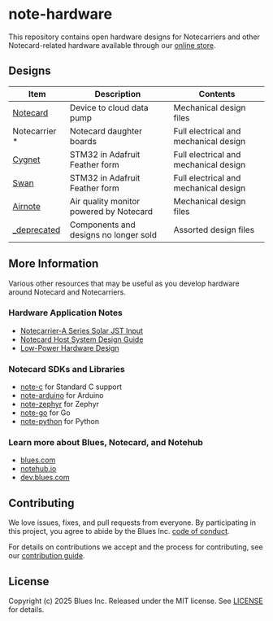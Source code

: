 # note-hardware

This repository contains open hardware designs for Notecarriers and other Notecard-related hardware available through our [online store](https://shop.blues.com).

## Designs

|Item|Description|Contents|
|---|---|---|
|[Notecard](Notecard)|Device to cloud data pump|Mechanical design files|
|Notecarrier *|Notecard daughter boards | Full electrical and mechanical design|
|[Cygnet](Cygnet)| STM32 in Adafruit Feather form| Full electrical and mechanical design|
|[Swan](Swan)| STM32 in Adafruit Feather form| Full electrical and mechanical design|
|[Airnote](Airnote)|Air quality monitor powered by Notecard|Mechanical design files|
|[_deprecated](_deprecated)|Components and designs no longer sold| Assorted design files

## More Information

Various other resources that may be useful as you develop hardware around Notecard and Notecarriers.

### Hardware Application Notes

* [Notecarrier-A Series Solar JST Input](https://dev.blues.io/datasheets/application-notes/notecarrier-a-series-solar-jst-input/)
* [Notecard Host System Design Guide](https://dev.blues.io/datasheets/application-notes/notecard-host-system-design-guide/)
* [Low-Power Hardware Design](https://dev.blues.io/datasheets/application-notes/low-power-hardware-design/)

### Notecard SDKs and Libraries

* [note-c](note-c) for Standard C support
* [note-arduino](note-arduino) for Arduino
* [note-zephyr](note-zephyr) for Zephyr
* [note-go](note-go) for Go
* [note-python](note-python) for Python

### Learn more about Blues, Notecard, and Notehub

* [blues.com](https://blues.com)
* [notehub.io][Notehub]
* [dev.blues.com](https://dev.blues.com)

## Contributing

We love issues, fixes, and pull requests from everyone. By participating in this
project, you agree to abide by the Blues Inc.
[code of conduct](CODE_OF_CONDUCT.md).

For details on contributions we accept and the process for contributing, see our
[contribution guide](CONTRIBUTING.md).

## License

Copyright (c) 2025 Blues Inc. Released under the MIT license. See
[LICENSE](LICENSE) for details.

[blues]: https://blues.com
[notehub]: https://notehub.io
[note-c]: https://github.com/blues/note-c
[note-arduino]: https://dev.blues.io/tools-and-sdks/firmware-libraries/arduino-library/
[note-zephyr]: https://dev.blues.io/tools-and-sdks/firmware-libraries/zephyr-library/
[note-go]: https://github.com/blues/note-go
[note-python]: https://github.com/blues/note-python
[archive]: https://github.com/blues/note-arduino/archive/master.zip
[code of conduct]: https://blues.github.io/opensource/code-of-conduct
[Notehub]: https://notehub.io
